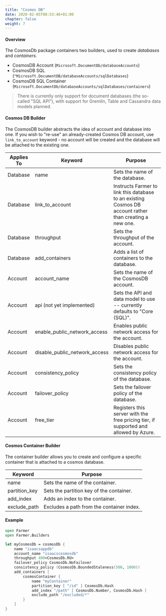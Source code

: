 ```yaml
---
title: "Cosmos DB"
date: 2020-02-05T08:53:46+01:00
chapter: false
weight: 7
---
```


#### Overview
The CosmosDb package containers two builders, used to create *databases* and *containers*.

* CosmosDB Account (`Microsoft.DocumentDb/databaseAccounts`)
* CosmosDB SQL (`"Microsoft.DocumentDB/databaseAccounts/sqlDatabases`)
* CosmosDB SQL Container (`Microsoft.DocumentDb/databaseAccounts/sqlDatabases/containers`)

> There is currently only support for document databases (the so-called "SQL API"), with support for Gremlin, Table and Cassandra data models planned.

#### Cosmos DB Builder
The CosmosDB builder abstracts the idea of account and database into one. If you wish to "re-use" an already-created Cosmos DB account, use `link_to_account` keyword - no account will be created and the database will be attached to the existing one.

| Applies To | Keyword | Purpose |
|-|-|-|
| Database | name | Sets the name of the database. |
| Database | link_to_account | Instructs Farmer to link this database to an existing Cosmos DB account rather than creating a new one. |
| Database | throughput | Sets the throughput of the account. |
| Database | add_containers | Adds a list of containers to the database. |
| Account | account_name | Sets the name of the CosmosDB account. |
| Account | api (not yet implemented) | Sets the API and data model to use -- currently defaults to "Core (SQL)". |
| Account | enable_public_network_access | Enables public network access for the account. |
| Account | disable_public_network_access | Disables public network access for the account. |
| Account | consistency_policy | Sets the consistency policy of the database. |
| Account | failover_policy | Sets the failover policy of the database. |
| Account | free_tier | Registers this server with the free pricing tier, if supported and allowed by Azure. |

#### Cosmos Container Builder
The container builder allows you to create and configure a specific container that is attached to a cosmos database.

| Keyword | Purpose |
|-|-|
| name | Sets the name of the container. |
| partition_key | Sets the partition key of the container. |
| add_index | Adds an index to the container. |
| exclude_path | Excludes a path from the container index. |

#### Example
```fsharp
open Farmer
open Farmer.Builders

let myCosmosDb = cosmosDb {
    name "isaacsappdb"
    account_name "isaacscosmosdb"
    throughput 400<CosmosDb.RU>
    failover_policy CosmosDb.NoFailover
    consistency_policy (CosmosDb.BoundedStaleness(500, 1000))
    add_containers [
        cosmosContainer {
            name "myContainer"
            partition_key [ "/id" ] CosmosDb.Hash
            add_index "/path" [ CosmosDb.Number, CosmosDb.Hash ]
            exclude_path "/excluded/*"
        }
    ]
}
```
